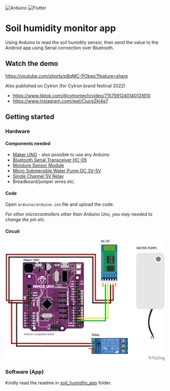 ![Arduino](https://img.shields.io/badge/-Arduino-00979D?style=for-the-badge&logo=Arduino&logoColor=white)
![Flutter](https://img.shields.io/badge/Flutter-%2302569B.svg?style=for-the-badge&logo=Flutter&logoColor=white)

# Soil humidity monitor app

Using Arduino to read the soil humidity sensor, then send the value to the Android app using Serial connection over Bluetooth.

## Watch the demo

https://youtube.com/shorts/p8qMC-POkwc?feature=share

Also published on Cytron (for Cytron brand festival 2022)
- https://www.tiktok.com/@cytrontech/video/7157591240140131610
- https://www.instagram.com/reel/CjuceZkj4q7

## Getting started

### Hardware

#### Components needed

- [Maker UNO](https://my.cytron.io/p-maker-uno-simplifying-arduino-for-education?ref=99Y7TxrNIn6Jo) - also possible to use any Arduino
- [Bluetooth Serial Transceiver HC-05](https://my.cytron.io/p-bluetooth-serial-transceiver-hc-05?ref=99Y7TxrNIn6Jo)
- [Moisture Sensor Module](https://my.cytron.io/p-moisture-sensor-module?ref=99Y7TxrNIn6Jo&search=soil)
- [Micro Submersible Water Pump DC 3V-5V](https://my.cytron.io/p-micro-submersible-water-pump-dc-3v-5v?ref=99Y7TxrNIn6Jo)
- [Single Channel 5V Relay](https://my.cytron.io/p-single-channel-5v-relay-breakout-board?ref=99Y7TxrNIn6Jo&search=relay)
- Breadboard/jumper wires etc.

#### Code

Open `arduino/arduino.ino` file and upload the code.

_For other microcontrollers other than Arduino Uno, you may needed to change the pin etc._

#### Circuit

![fritzing circuit](./fritzing/circuit_bb.png)

### Software (App)

Kindly read the readme in [soil_humidity_app](/soil_humidity_app/) folder.
